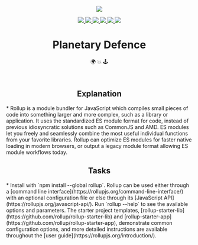 <p align="center">
	<a href=""><img src="https://github.com/jrsmth/planetary-defence/assets/34093915/4eebc84d-7672-46b5-8d0f-13d0f4414d70"></a>
</p>

<p align="center">
  <a href="">
    <img src="https://img.shields.io/badge/html5-%23E34F26.svg?&logo=html5&logoColor=white">
  </a>
  <a href="">
    <img src="https://img.shields.io/badge/javascript-%23323330.svg?logo=javascript&logoColor=%23F7DF1E">
  </a>
  <a href="">
    <img src="https://img.shields.io/badge/css3-%231572B6.svg?logo=css3&logoColor=white" >
  </a>
  <a href="">
    <img src="https://img.shields.io/badge/github%20actions-%232671E5.svg?&logo=githubactions&logoColor=white" >
  </a>
  <a href="">
    <img src="https://img.shields.io/badge/github%20pages-121013?&logo=github&logoColor=white">
  </a> 
  <a href="">
    <img src="https://img.shields.io/badge/markdown-%23000000.svg?&logo=markdown&logoColor=orange" >
  </a>
</p>

<h1 align="center">Planetary Defence</h1>
<p align="center">🌍 💥 🕹️</p>
<br>

<h2 align="center">Explanation</h2>
* Rollup is a module bundler for JavaScript which compiles small pieces of code into something larger and more complex, such as a library or application. It uses the standardized ES module format for code, instead of previous idiosyncratic solutions such as CommonJS and AMD. ES modules let you freely and seamlessly combine the most useful individual functions from your favorite libraries. Rollup can optimize ES modules for faster native loading in modern browsers, or output a legacy module format allowing ES module workflows today.

<h2 align="center">Tasks</h2>
* Install with `npm install --global rollup`. Rollup can be used either through a [command line interface](https://rollupjs.org/command-line-interface/) with an optional configuration file or else through its [JavaScript API](https://rollupjs.org/javascript-api/). Run `rollup --help` to see the available options and parameters. The starter project templates, [rollup-starter-lib](https://github.com/rollup/rollup-starter-lib) and [rollup-starter-app](https://github.com/rollup/rollup-starter-app), demonstrate common configuration options, and more detailed instructions are available throughout the [user guide](https://rollupjs.org/introduction/).